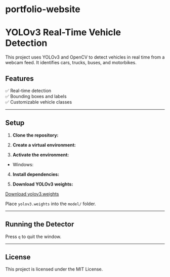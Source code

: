 # portfolio-website

# YOLOv3 Real-Time Vehicle Detection

This project uses YOLOv3 and OpenCV to detect vehicles in real time from a webcam feed. It identifies cars, trucks, buses, and motorbikes.

## Features

✅ Real-time detection  
✅ Bounding boxes and labels  
✅ Customizable vehicle classes

---

## Setup

1. **Clone the repository:**


2. **Create a virtual environment:**


3. **Activate the environment:**

- Windows:

4. **Install dependencies:**


5. **Download YOLOv3 weights:**

[Download yolov3.weights](https://pjreddie.com/media/files/yolov3.weights)

Place `yolov3.weights` into the `model/` folder.

---

## Running the Detector


Press `q` to quit the window.

---

## License

This project is licensed under the MIT License.
